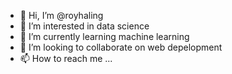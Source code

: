 - 👋 Hi, I’m @royhaling
- 👀 I’m interested in data science
- 🌱 I’m currently learning machine learning
- 💞️ I’m looking to collaborate on web depelopment
- 📫 How to reach me ...

<!---
royhaling830/royhaling830 is a ✨ special ✨ repository because its `README.md` (this file) appears on your GitHub profile.
You can click the Preview link to take a look at your changes.
--->
